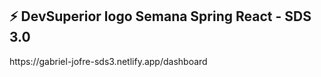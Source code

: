 <h2> ⚡ DevSuperior logo Semana Spring React - SDS 3.0</h2>
https://gabriel-jofre-sds3.netlify.app/dashboard
